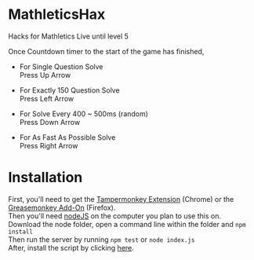 # MathleticsHax
Hacks for Mathletics Live until level 5

Once Countdown timer to the start of the game has finished,

* For Single Question Solve</br>
Press Up Arrow

* For Exactly 150 Question Solve</br>
Press Left Arrow

* For Solve Every 400 ~ 500ms (random)</br>
Press Down Arrow

* For As Fast As Possible Solve</br>
Press Right Arrow

# Installation

First, you'll need to get the [Tampermonkey Extension](https://chrome.google.com/webstore/detail/tampermonkey/dhdgffkkebhmkfjojejmpbldmpobfkfo "Click here to goto the Chrome Web Store") (Chrome) or the [Greasemonkey Add-On](https://addons.mozilla.org/en-US/firefox/addon/greasemonkey/ "Click here to goto the Firefox Add-ons Site") (Firefox).</br>
Then you'll need [nodeJS](https://nodejs.org/en/download/ "Click here to goto the nodeJS download page") on the computer you plan to use this on.</br>
Download the node folder, open a command line within the folder and ```npm install```</br>
Then run the server by running ```npm test``` or ```node index.js```</br>
After, install the script by clicking [here](https://github.com/YabaiNyan/MathleticsHax/raw/master/Mathletics%20Hax%20Minified.user.js "Click me to install!").
